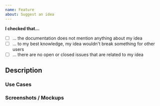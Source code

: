 ```yaml
---
name: Feature
about: Suggest an idea
---
```


<!--
  ⚠️ WARNING

  Half of all issues created do not contain enough information to help or are
  not appropriate for the issue tracker (i.e. one-line questions). If you would
  like to suggest a feature, follow the steps outlined below closely. Any issue
  that does not meet these conditions may be closed unnoticed.

  Why? Because the maintainers of this project are wasting a lot of time
  answering questions that are not directly related to this project.

  Make sure that your request fulfills all of the following requirements
-->

__I checked that...__

- [ ] ... the documentation does not mention anything about my idea
- [ ] ... to my best knowledge, my idea wouldn't break something for other users
- [ ] ... there are no open or closed issues that are related to my idea

## Description

<!-- Please provide a brief description of the feature -->

### Use Cases

<!-- Please describe how your suggestion would benefit you and other users -->

### Screenshots / Mockups

<!-- If applicable, provide some mockups or screenshots -->
